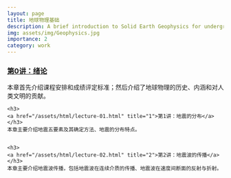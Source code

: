 ```yaml
---
layout: page
title: 地球物理基础
description: A brief introduction to Solid Earth Geophysics for undergraduate
img: assets/img/Geophysics.jpg
importance: 2
category: work
---
```



<div>
	<h3>
	<a href="/assets/html/lecture-00.html" title="0">第0讲：绪论</a>
	</h3>
	本章首先介绍课程安排和成绩评定标准；然后介绍了地球物理的历史、内涵和对人类文明的贡献。

	<h3>
	<a href="/assets/html/lecture-01.html" title="1">第1讲：地震的分布</a>
	</h3>
	本章主要介绍地震五要素及其确定方法、地震的分布特点。


	<h3>
	<a href="/assets/html/lecture-02.html" title="2">第2讲：地震波的传播</a>
	</h3>
	本章主要介绍地震波传播，包括地震波在连续介质的传播、地震波在速度间断面的反射与折射。
	
</div>
